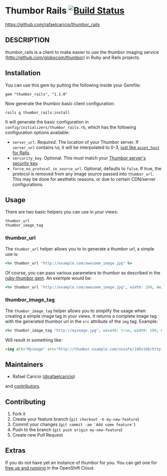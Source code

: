# Thumbor Rails [<img src="https://secure.travis-ci.org/rafaelcaricio/thumbor_rails.png?branch=master" alt="Build Status" />](https://travis-ci.org/rafaelcaricio/thumbor_rails)

https://github.com/rafaelcaricio/thumbor_rails

## DESCRIPTION

thumbor_rails is a client to make easier to use the thumbor imaging service (http://github.com/globocom/thumbor) in Ruby and Rails projects.

## Installation

You can use this gem by putting the following inside your Gemfile:

```
gem "thumbor_rails", "1.1.0"
```

Now generate the thumbor basic client configuration:

```
rails g thumbor_rails:install
```

It will generate the basic configuration in `config/initializers/thumbor_rails.rb`, which has the following configuration options available:

- `server_url`. _Required_. The location of your Thumbor server. If `server_url` contains `%d`, it will be interpolated to 0-3, [just like `asset_host` for Rails](http://api.rubyonrails.org/classes/ActionView/Helpers/AssetUrlHelper.html).
- `sercurity_key`. Optional. This must match your [Thumbor server's security key](https://github.com/thumbor/thumbor/wiki/Security#stopping-tampering).
- `force_no_protocol_in_source_url`. Optional, defaults to `false`. If true, the protocol is removed from any image source passed into `thumbor_url`. This may be done for aesthetic reasons, or due to certain CDN/server configurations.


## Usage

There are two basic helpers you can use in your views:

```
thumbor_url
thumbor_image_tag
```

### thumbor_url

The `thumbor_url` helper allows you to to generate a thumbor url, a simple use is:

```ruby
<%= thumbor_url "http://example.com/awesome_image.jpg" %>
```

Of course, you can pass various parameters to thumbor as described in the [ruby-thumbor gem](https://github.com/thumbor/ruby-thumbor#usage). An exemple would be:

```ruby
<%= thumbor_url "http://example.com/awesome_image.jpg", width: 200, height: 300 %>
```

### thumbor_image_tag

The `thumbor_image_tag` helper allows you to simplify the usage when creating a simple image tag in your views. It returns a complete image tag with the generated thumbor url in the `src` attribute of the `img` tag. Example:

```ruby
<%= thumbor_image_tag "http://myimage.jpg", unsafe: true, width: 100, height: 100 %>
```

Will result in something like:

```html
<img alt="Myimage" src="http://thumbor.example.com/unsafe/100x100/http://myimage.jpg" />
```

## Maintainers

- Rafael Caricio ([@rafaelcaricio](https://coderwall.com/rafaelcaricio))

and [contributors](https://github.com/rafaelcaricio/thumbor_rails/graphs/contributors).

## Contributing

1. Fork it
2. Create your feature branch (`git checkout -b my-new-feature`)
3. Commit your changes (`git commit -am 'Add some feature'`)
4. Push to the branch (`git push origin my-new-feature`)
5. Create new Pull Request

## Extras

If you do not have yet an instance of thumbor for you. You can get one for [free up and running](https://github.com/rafaelcaricio/thumbor-openshift-example) in the OpenShift Cloud.
